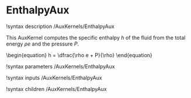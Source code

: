 # EnthalpyAux

!syntax description /AuxKernels/EnthalpyAux

This AuxKernel computes the specific enthalpy $h$ of the fluid from the total energy $\rho e$
and the pressure $P$.

\begin{equation}
h = \dfrac{\rho e + P}{\rho}
\end{equation}

!syntax parameters /AuxKernels/EnthalpyAux

!syntax inputs /AuxKernels/EnthalpyAux

!syntax children /AuxKernels/EnthalpyAux
